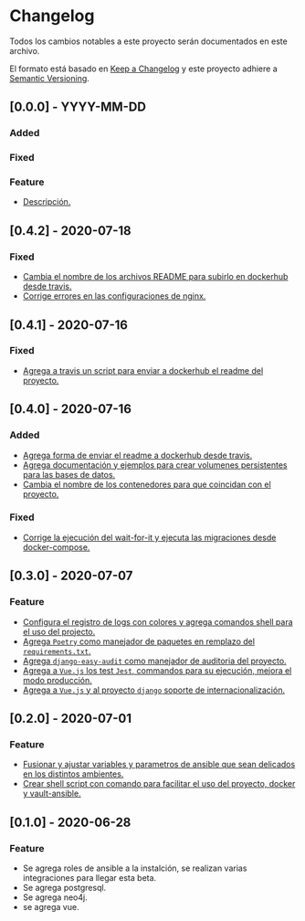 # Changelog
Todos los cambios notables a este proyecto serán documentados en este archivo.

El formato está basado en [Keep a Changelog](http://keepachangelog.com/en/1.0.0/)
y este proyecto adhiere a [Semantic Versioning](http://semver.org/spec/v2.0.0.html).

## [0.0.0] - YYYY-MM-DD
### Added
### Fixed
### Feature
- [Descripción.](https://github.com/saengate/djfullapp/pull/#)

## [0.4.2] - 2020-07-18
### Fixed
- [Cambia el nombre de los archivos README para subirlo en dockerhub desde travis.](https://github.com/saengate/djfullapp/pull/28)
- [Corrige errores en las configuraciones de nginx.](https://github.com/saengate/djfullapp/pull/28)

## [0.4.1] - 2020-07-16
### Fixed
- [Agrega a travis un script para enviar a dockerhub el readme del proyecto.](https://github.com/saengate/djfullapp/pull/27)

## [0.4.0] - 2020-07-16
### Added
- [Agrega forma de enviar el readme a dockerhub desde travis.](https://github.com/saengate/djfullapp/pull/24)
- [Agrega documentación y ejemplos para crear volumenes persistentes para las bases de datos.](https://github.com/saengate/djfullapp/pull/24)
- [Cambia el nombre de los contenedores para que coincidan con el proyecto.](https://github.com/saengate/djfullapp/pull/24)
### Fixed
- [Corrige la ejecución del wait-for-it y ejecuta las migraciones desde docker-compose.](https://github.com/saengate/djfullapp/pull/24)

## [0.3.0] - 2020-07-07
### Feature
- [Configura el registro de logs con colores y agrega comandos shell para el uso del projecto.](https://github.com/saengate/djfullapp/pull/17)
- [Agrega `Poetry` como manejador de paquetes en remplazo del `requirements.txt`.](https://github.com/saengate/djfullapp/pull/18)
- [Agrega `django-easy-audit` como manejador de auditoria del proyecto.](https://github.com/saengate/djfullapp/pull/19)
- [Agrega a `Vue.js` los test `Jest`, commandos para su ejecución, mejora el modo producción.](https://github.com/saengate/djfullapp/pull/20)
- [Agrega a `Vue.js` y al proyecto `django` soporte de internacionalización.](https://github.com/saengate/djfullapp/pull/21)

## [0.2.0] - 2020-07-01
### Feature
- [Fusionar y ajustar variables y parametros de ansible que sean delicados en los distintos ambientes.](https://github.com/saengate/djfullapp/pull/14)
- [Crear shell script con comando para facilitar el uso del proyecto, docker y vault-ansible.](https://github.com/saengate/djfullapp/pull/15)

## [0.1.0] - 2020-06-28
### Feature
- Se agrega roles de ansible a la instalción, se realizan varias integraciones para llegar esta beta.
- Se agrega postgresql.
- Se agrega neo4j.
- se agrega vue.